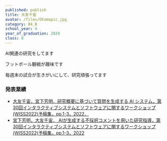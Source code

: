 ```yaml
---
published: publish
title: 大友千宙
avatar: /files/Otomopic.jpg
category: 04_B
school_year: 4
year_of_graduation: 2024
class: 8
---
```

AI関連の研究をしてます


フットボール観戦が趣味です


毎週末の試合が生きがいにして、研究頑張ってます

### **発表業績**

* [大友千宙，宮下芳明．研究概要に基づいて質問を生成する AI システム，第30回インタラクティブシステムとソフトウェアに関するワークショップ(WISS2022)予稿集，pp.1-3，2022．](https://research.miyashita.com/papers/D267)
* [宮下芳明，大友千宙． AIが生成する不採択コメントを用いた研究指導，第30回インタラクティブシステムとソフトウェアに関するワークショップ(WISS2022)予稿集，pp.1-3，2022](https://research.miyashita.com/papers/D271)